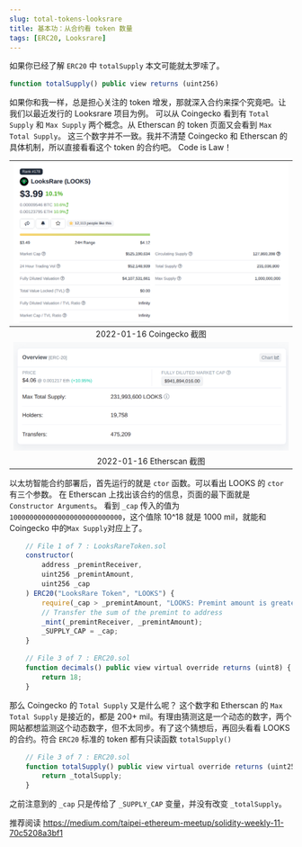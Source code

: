 ```yaml
---
slug: total-tokens-looksrare
title: 基本功：从合约看 token 数量
tags: [ERC20, Looksrare]
---
```


如果你已经了解 `ERC20` 中 `totalSupply` 本文可能就太罗嗦了。

```js
function totalSupply() public view returns (uint256)
```

如果你和我一样，总是担心关注的 token 增发，那就深入合约来探个究竟吧。让我们以最近发行的 Looksrare 项目为例。 可以从 Coingecko 看到有 `Total Supply` 和 `Max Supply` 两个概念。从 Etherscan 的 token 页面又会看到 `Max Total Supply`。 这三个数字并不一致。我并不清楚 Coingecko 和 Etherscan 的具体机制，所以直接看看这个 token 的合约吧。 Code is Law！ 


| ![coingecko](./coingecko.png) |
|:--:|
| 2022-01-16 Coingecko 截图 |
| ![etherscan](./etherscan-looks.png) |
| 2022-01-16 Etherscan 截图 |


以太坊智能合约部署后，首先运行的就是 `ctor` 函数。可以看出 LOOKS 的 `ctor` 有三个参数。 在 Etherscan 上找出该合约的信息，页面的最下面就是 `Constructor Arguments`。 看到 `_cap` 传入的值为 `1000000000000000000000000000`，这个值除 10^18 就是 1000 mil，就能和 Coingecko 中的`Max Supply`对应上了。

```js
    // File 1 of 7 : LooksRareToken.sol
    constructor(
        address _premintReceiver,
        uint256 _premintAmount,
        uint256 _cap
    ) ERC20("LooksRare Token", "LOOKS") {
        require(_cap > _premintAmount, "LOOKS: Premint amount is greater than cap");
        // Transfer the sum of the premint to address
        _mint(_premintReceiver, _premintAmount);
        _SUPPLY_CAP = _cap;
    }
```

```js
    // File 3 of 7 : ERC20.sol
    function decimals() public view virtual override returns (uint8) {
        return 18;
    }
```

那么 Coingecko 的 `Total Supply` 又是什么呢？ 这个数字和 Etherscan 的 `Max Total Supply` 是接近的，都是 200+ mil。有理由猜测这是一个动态的数字，两个网站都想监测这个动态数字，但不太同步。有了这个猜想后，再回头看看 LOOKS 的合约。符合 `ERC20` 标准的 token 都有只读函数 `totalSupply()`

```js
    // File 3 of 7 : ERC20.sol
    function totalSupply() public view virtual override returns (uint256) {
        return _totalSupply;
    }
```

之前注意到的 `_cap` 只是传给了 `_SUPPLY_CAP` 变量，并没有改变 `_totalSupply`。

推荐阅读
https://medium.com/taipei-ethereum-meetup/solidity-weekly-11-70c5208a3bf1
